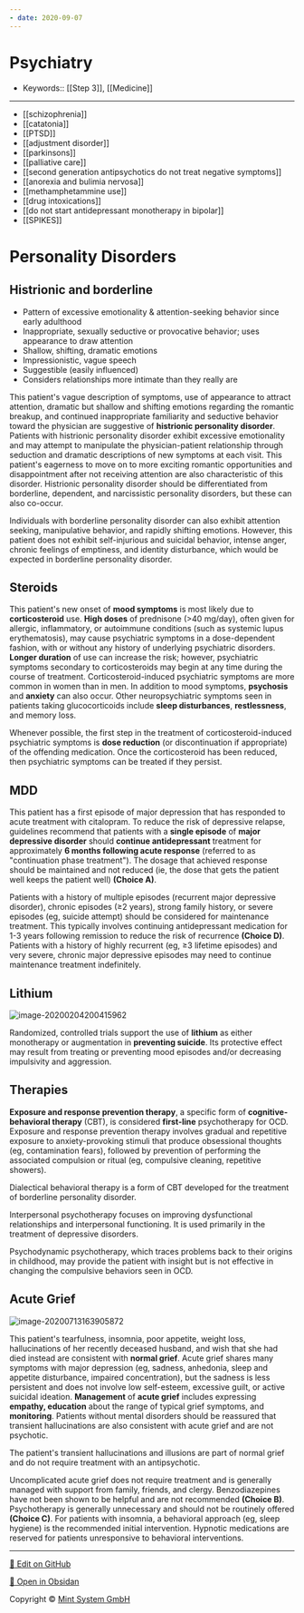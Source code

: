 ```yaml
---
- date: 2020-09-07
---
```


# Psychiatry

- Keywords:: [[Step 3]], [[Medicine]]
---

- [[schizophrenia]]
- [[catatonia]]
- [[PTSD]]
- [[adjustment disorder]]
- [[parkinsons]]
- [[palliative care]]
- [[second generation antipsychotics do not treat negative symptoms]]
- [[anorexia and bulimia nervosa]]
- [[methamphetammine use]]
- [[drug intoxications]]
- [[do not start antidepressant monotherapy in bipolar]]
- [[SPIKES]]

# Personality Disorders

## Histrionic and borderline

<!-- histrionic disorder characteristics, difference from borderline -->

- Pattern of excessive emotionality & attention-seeking behavior since early adulthood
- Inappropriate, sexually seductive or provocative behavior; uses appearance to draw attention
- Shallow, shifting, dramatic emotions
- Impressionistic, vague speech
- Suggestible (easily influenced)
- Considers relationships more intimate than they really are

This patient's vague description of symptoms, use of appearance to  attract attention, dramatic but shallow and shifting emotions regarding  the romantic breakup, and continued inappropriate familiarity and  seductive behavior toward the physician are suggestive of **histrionic personality disorder**.  Patients with histrionic personality disorder exhibit excessive  emotionality and may attempt to manipulate the physician-patient  relationship through seduction and dramatic descriptions of new symptoms at each visit. This patient's eagerness to move on to more exciting  romantic opportunities and disappointment after not receiving attention  are also characteristic of this disorder. Histrionic personality  disorder should be differentiated from borderline, dependent, and  narcissistic personality disorders, but these can also co-occur.

Individuals with borderline personality disorder can also exhibit  attention seeking, manipulative behavior, and rapidly shifting  emotions. However, this patient does not exhibit self-injurious and  suicidal behavior, intense anger, chronic feelings of emptiness, and  identity disturbance, which would be expected in borderline personality  disorder.

## Steroids

<!-- steroids psych disorder -->

This patient's new onset of **mood symptoms** is most likely due to **corticosteroid** use. **High doses** of prednisone (>40 mg/day), often given for allergic, inflammatory, or autoimmune  conditions (such as systemic lupus erythematosis), may cause psychiatric symptoms in a dose-dependent fashion, with or without any history of  underlying psychiatric disorders. **Longer duration** of  use can increase the risk; however, psychiatric symptoms secondary to  corticosteroids may begin at any time during the course of treatment.  Corticosteroid-induced psychiatric symptoms are more common in women  than in men. In addition to mood symptoms, **psychosis** and **anxiety** can also occur. Other neuropsychiatric symptoms seen in patients taking glucocorticoids include **sleep disturbances**, **restlessness**, and memory loss.

Whenever possible, the first step in the treatment of corticosteroid-induced psychiatric symptoms is **dose reduction** (or discontinuation if appropriate) of the offending medication. Once  the corticosteroid has been reduced, then psychiatric symptoms can be  treated if they persist.

## MDD

<!-- MDD treatment duration -->

This patient has a first episode of major depression that has responded to acute treatment with citalopram. To reduce the  risk of depressive relapse, guidelines recommend that patients with a **single episode** of **major depressive disorder** should **continue antidepressant** treatment for approximately **6 months following acute response** (referred to as "continuation phase treatment"). The dosage that  achieved response should be maintained and not reduced (ie, the dose  that gets the patient well keeps the patient well) **(Choice A)**.

Patients with a history of multiple episodes (recurrent major depressive  disorder), chronic episodes (≥2 years), strong family history, or severe episodes (eg, suicide attempt) should be considered for maintenance  treatment. This typically involves continuing antidepressant medication for 1-3 years following remission to reduce the risk of recurrence **(Choice D)**.  Patients with a history of highly recurrent (eg, ≥3 lifetime episodes)  and very severe, chronic major depressive episodes may need to continue  maintenance treatment indefinitely.

## Lithium

<!-- lithium toxicity cause, sx, rx -->

![image-20200204200415962](https://photos.thisispiggy.com/file/wikiFiles/image-20200204200415962.png)

<!-- lithium and suicide -->

Randomized, controlled trials support the use of **lithium** as either monotherapy or augmentation in **preventing suicide**.  Its protective effect may result from treating or preventing mood episodes and/or decreasing impulsivity and aggression.

## Therapies

<!--  DBT vs interpersonal vs psychodynamic vs exposure and response -->

**Exposure and response prevention therapy**, a specific form of **cognitive-behavioral therapy** (CBT), is considered **first-line** psychotherapy for OCD. Exposure and response prevention therapy  involves gradual and repetitive exposure to anxiety-provoking stimuli  that produce obsessional thoughts (eg, contamination fears), followed by prevention of performing the associated compulsion or ritual (eg,  compulsive cleaning, repetitive showers).

Dialectical behavioral therapy is a form of CBT developed for the treatment of borderline personality disorder.

Interpersonal psychotherapy focuses on improving dysfunctional  relationships and interpersonal functioning. It is used primarily in  the treatment of depressive disorders.

Psychodynamic psychotherapy, which traces problems back to their  origins in childhood, may provide the patient with insight but is not  effective in changing the compulsive behaviors seen in OCD.

## Acute Grief

<!-- acute grief vs MDD -->

![image-20200713163905872](https://photos.thisispiggy.com/file/wikiFiles/image-20200713163905872.png)

This patient's tearfulness, insomnia, poor appetite, weight loss,  hallucinations of her recently deceased husband, and wish that she had  died instead are consistent with **normal grief**.  Acute grief shares many symptoms with major depression (eg, sadness,  anhedonia, sleep and appetite disturbance, impaired concentration), but  the sadness is less persistent and does not involve low self-esteem,  excessive guilt, or active suicidal ideation. **Management** of **acute grief** includes expressing **empathy, education** about the range of typical grief symptoms, and **monitoring**.  Patients without mental disorders should be reassured that transient  hallucinations are also consistent with acute grief and are not  psychotic.

The patient's transient hallucinations and illusions are part of normal  grief and do not require treatment with an antipsychotic.

Uncomplicated acute grief does not require treatment and is generally managed with  support from family, friends, and clergy. Benzodiazepines have not been shown to be helpful and are not recommended **(Choice B)**. Psychotherapy is generally unnecessary and should not be routinely offered **(Choice C)**.  For patients with insomnia, a behavioral approach (eg, sleep hygiene)  is the recommended initial intervention. Hypnotic medications are  reserved for patients unresponsive to behavioral interventions.


<hr>

[📝 Edit on GitHub](https://github.com/Mint-System/Knowledge/blob/master/Psychiatry.md)

[📂 Open in Obsidan](obsidian://open?vault=Knowledge%20Mint%20System&file=Psychiatry.md ':target=_self')

<footer>Copyright © <a href="https://www.mint-system.ch/">Mint System GmbH</a></footer>
